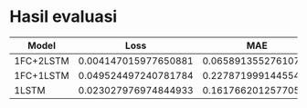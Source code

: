 # Hasil evaluasi


Model | Loss | MAE
--- | --- | ---
1FC+2LSTM | 0.004147015977650881 |  0.06589135527610779
1FC+1LSTM | 0.049524497240781784 | 0.22787199914455414
1LSTM | 0.023027976974844933 | 0.1617662012577057